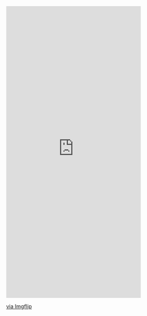 <div style="width:360px;max-width:100%;"><div style="height:0;padding-bottom:216.67%;position:relative;"><iframe width="360" height="780" style="position:absolute;top:0;left:0;width:100%;height:100%;" frameBorder="0" src="https://imgflip.com/embed/5fqwhm"></iframe></div><p><a href="https://imgflip.com/gif/5fqwhm">via Imgflip</a></p></div>
